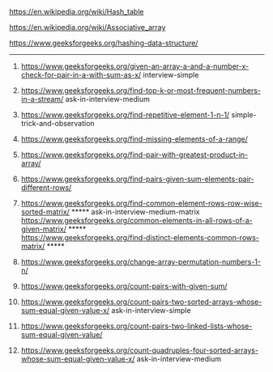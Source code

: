https://en.wikipedia.org/wiki/Hash_table

https://en.wikipedia.org/wiki/Associative_array

https://www.geeksforgeeks.org/hashing-data-structure/


------------------------------------------------------------------------------------------------------------

1) https://www.geeksforgeeks.org/given-an-array-a-and-a-number-x-check-for-pair-in-a-with-sum-as-x/ interview-simple

2) https://www.geeksforgeeks.org/find-top-k-or-most-frequent-numbers-in-a-stream/ ask-in-interview-medium

3) https://www.geeksforgeeks.org/find-repetitive-element-1-n-1/ simple-trick-and-observation

4) https://www.geeksforgeeks.org/find-missing-elements-of-a-range/

5) https://www.geeksforgeeks.org/find-pair-with-greatest-product-in-array/

6) https://www.geeksforgeeks.org/find-pairs-given-sum-elements-pair-different-rows/

7) https://www.geeksforgeeks.org/find-common-element-rows-row-wise-sorted-matrix/ *****  ask-in-interview-medium-matrix\
https://www.geeksforgeeks.org/common-elements-in-all-rows-of-a-given-matrix/ ***** \
https://www.geeksforgeeks.org/find-distinct-elements-common-rows-matrix/ *****

8) https://www.geeksforgeeks.org/change-array-permutation-numbers-1-n/

9) https://www.geeksforgeeks.org/count-pairs-with-given-sum/

10) https://www.geeksforgeeks.org/count-pairs-two-sorted-arrays-whose-sum-equal-given-value-x/ ask-in-interview-simple

11) https://www.geeksforgeeks.org/count-pairs-two-linked-lists-whose-sum-equal-given-value/

12) https://www.geeksforgeeks.org/count-quadruples-four-sorted-arrays-whose-sum-equal-given-value-x/ ask-in-interview-medium

